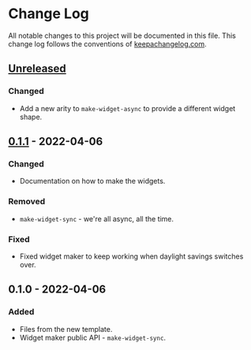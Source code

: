 # Change Log
All notable changes to this project will be documented in this file. This change log follows the conventions of [keepachangelog.com](http://keepachangelog.com/).

## [Unreleased]
### Changed
- Add a new arity to `make-widget-async` to provide a different widget shape.

## [0.1.1] - 2022-04-06
### Changed
- Documentation on how to make the widgets.

### Removed
- `make-widget-sync` - we're all async, all the time.

### Fixed
- Fixed widget maker to keep working when daylight savings switches over.

## 0.1.0 - 2022-04-06
### Added
- Files from the new template.
- Widget maker public API - `make-widget-sync`.

[Unreleased]: https://github.com/your-name/clojure20220407/compare/0.1.1...HEAD
[0.1.1]: https://github.com/your-name/clojure20220407/compare/0.1.0...0.1.1
